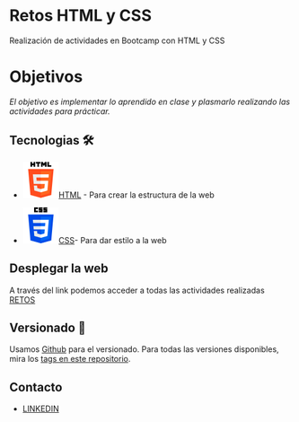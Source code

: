 # Retos HTML y CSS

Realización de actividades en Bootcamp con HTML y CSS 

# Objetivos

_El objetivo es implementar lo aprendido en clase y plasmarlo realizando las actividades para prácticar._
## Tecnologias 🛠️

- ![cap](./img/html-5.png)[HTML](https://devdocs.io/html/) - Para crear la estructura de la web

- ![css](./img/css-3%20.png)[CSS](https://devdocs.io/css/)- Para dar estilo a la web  

## Desplegar la web
A través del link podemos acceder a todas las actividades realizadas
[RETOS](https://adria-vidal.github.io/avv-html-css-urbalab-041122/)

## Versionado 📌

Usamos [Github](https://github.com/) para el versionado. Para todas las versiones disponibles, mira los [tags en este repositorio](https://github.com/adria-vidal/avv-html-css-urbalab-03112022).

## Contacto
- [LINKEDIN](www.linkedin.com/in/adrià-vidal) 
